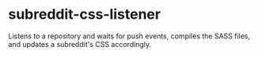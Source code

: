 # subreddit-css-listener
Listens to a repository and waits for push events, compiles the SASS files, and updates a 
subreddit's CSS accordingly.
